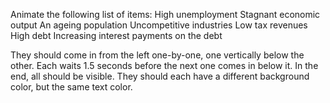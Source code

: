Animate the following list of items:
High unemployment
Stagnant economic output
An ageing population
Uncompetitive industries
Low tax revenues
High debt
Increasing interest payments on the debt

They should come in from the left one-by-one, one vertically below the other. Each waits 1.5 seconds before the next one comes in below it.
In the end, all should be visible.
They should each have a different background color, but the same text color.